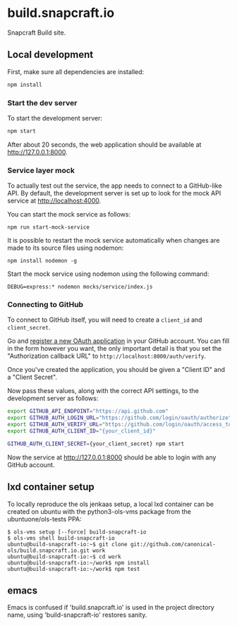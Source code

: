 # build.snapcraft.io

Snapcraft Build site.

## Local development

First, make sure all dependencies are installed:

``` bash
npm install
```

### Start the dev server

To start the development server:

``` bash
npm start
```

After about 20 seconds, the web application should be available at <http://127.0.0.1:8000>.

### Service layer mock

To actually test out the service, the app needs to connect to a GitHub-like API. By default, the development server is set up to look for the mock API service at <http://localhost:4000>.

You can start the mock service as follows:

```
npm run start-mock-service
```

It is possible to restart the mock service automatically when changes are made to its source files using nodemon:

`npm install nodemon -g`

Start the mock service using nodemon using the following command:

`DEBUG=express:* nodemon mocks/service/index.js`

### Connecting to GitHub

To connect to GitHub itself, you will need to create a `client_id` and `client_secret`.

Go and [register a new OAuth application](https://github.com/settings/applications/new) in your GitHub account. You can fill in the form however you want, the only important detail is that you set the "Authorization callback URL" to `http://localhost:8000/auth/verify`.

Once you've created the application, you should be given a "Client ID" and a "Client Secret".

Now pass these values, along with the correct API settings, to the development server as follows:

``` bash
export GITHUB_API_ENDPOINT="https://api.github.com"
export GITHUB_AUTH_LOGIN_URL="https://github.com/login/oauth/authorize"
export GITHUB_AUTH_VERIFY_URL="https://github.com/login/oauth/access_token"
export GITHUB_AUTH_CLIENT_ID="{your_client_id}"

GITHUB_AUTH_CLIENT_SECRET={your_client_secret} npm start
```

Now the service at <http://127.0.0.1:8000> should be able to login with any GitHub account.

## lxd container setup

To locally reproduce the ols jenkaas setup, a local lxd container can be
created on ubuntu with the python3-ols-vms package from the
ubuntuone/ols-tests PPA:

```
$ ols-vms setup [--force] build-snapcraft-io
$ ols-vms shell build-snapcraft-io
ubuntu@build-snapcraft-io:~$ git clone git://github.com/canonical-ols/build.snapcraft.io.git work
ubuntu@build-snapcraft-io:~$ cd work
ubuntu@build-snapcraft-io:~/work$ npm install
ubuntu@build-snapcraft-io:~/work$ npm test
```

## emacs

Emacs is confused if 'build.snapcraft.io' is used in the project directory
name, using 'build-snapcraft-io' restores sanity.

